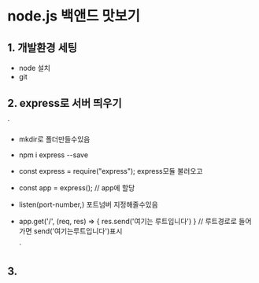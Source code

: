 # node.js 백앤드 맛보기

## 1. 개발환경 세팅

- node 설치
- git

## 2. express로 서버 띄우기

`

- mkdir로 폴더만들수있음
- npm i express --save
- const express = require("express"); express모듈 불러오고
- const app = express(); // app에 할당
- listen(port-number,) 포트넘버 지정해줄수있음
- app.get('/', (req, res) => {
  res.send('여기는 루트입니다')
  } // 루트경로로 들어가면 send('여기는루트입니다')표시

  `

## 3.
